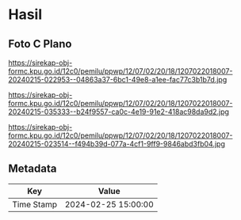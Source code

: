 # Hasil

## Foto C Plano

https://sirekap-obj-formc.kpu.go.id/12c0/pemilu/ppwp/12/07/02/20/18/1207022018007-20240215-022953--04863a37-6bc1-49e8-a1ee-fac77c3b1b7d.jpg

https://sirekap-obj-formc.kpu.go.id/12c0/pemilu/ppwp/12/07/02/20/18/1207022018007-20240215-035333--b24f9557-ca0c-4e19-91e2-418ac98da9d2.jpg

https://sirekap-obj-formc.kpu.go.id/12c0/pemilu/ppwp/12/07/02/20/18/1207022018007-20240215-023514--f494b39d-077a-4cf1-9ff9-9846abd3fb04.jpg


## Metadata

| Key        | Value               |
| ---------- | ------------------- |
| Time Stamp | 2024-02-25 15:00:00 |



